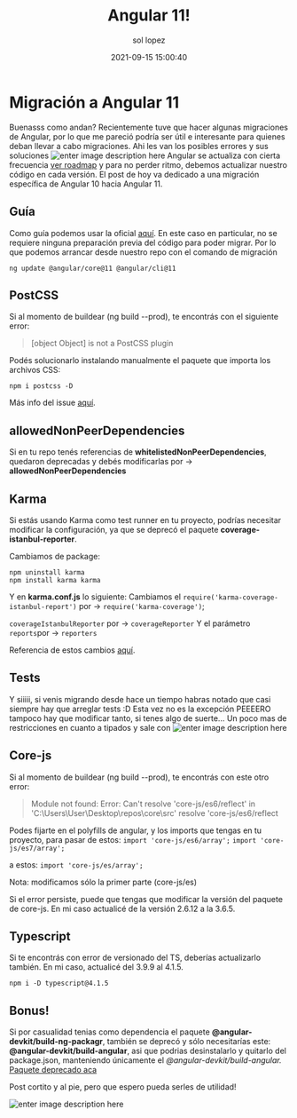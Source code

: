 ﻿---
date: 2021-09-15 15:00:40
layout: post
title: Angular 11!
description: Migración a Angular 11!
image: 'assets/img/angular11.png'
category: CODE
tags:
  - coding
  - migration
  - humor
author: sol lopez
---
# Migración a Angular 11
Buenasss como andan? Recientemente tuve que hacer algunas migraciones de Angular, por lo que me pareció podría ser útil e interesante para quienes deban llevar a cabo migraciones.
Ahi les van los posibles errores y sus soluciones 
![enter image description here](https://www.memecreator.org/static/images/memes/5203791.jpg)
Angular se actualiza con cierta frecuencia [ver roadmap](https://angular.io/guide/roadmap) y para no perder ritmo, debemos actualizar nuestro código en cada versión.
El post de hoy va dedicado a una migración específica de Angular 10 hacia Angular 11.
## Guía
Como guía podemos usar la oficial [aquí](https://update.angular.io/?l=3&v=10.2-11.0).
En este caso en particular, no se requiere ninguna preparación previa del código para poder migrar. Por lo que podemos arrancar desde nuestro repo con el comando de migración

    ng update @angular/core@11 @angular/cli@11
    
## PostCSS
Si al momento de buildear (ng build --prod), te encontrás con el siguiente error:

> [object Object] is not a PostCSS plugin

Podés solucionarlo instalando manualmente el paquete que importa los archivos CSS:

    npm i postcss -D

Más info del issue [aquí](https://github.com/postcss/autoprefixer/issues/1358).

## allowedNonPeerDependencies

Si en tu repo tenés referencias de **whitelistedNonPeerDependencies**, quedaron deprecadas y debés modificarlas por -> **allowedNonPeerDependencies**

## Karma
Si estás usando Karma como test runner en tu proyecto, podrías necesitar modificar la configuración, ya que se deprecó el paquete **coverage-istanbul-reporter**.

 Cambiamos de package:

    npm uninstall karma
    npm install karma karma
Y en **karma.conf.js** lo siguiente:
Cambiamos el 
`require('karma-coverage-istanbul-report')` por -> 
`require('karma-coverage')`;

`coverageIstanbulReporter` por -> `coverageReporter`
Y el parámetro `reports`por -> `reporters`

Referencia de estos cambios [aquí](https://mrjean.be/posts/update-karma-coverage-reporting-for-use-in-angular-11/).

## Tests
Y siiiii, si venis migrando desde hace un tiempo habras notado que casi siempre hay que arreglar tests :D
Esta vez no es la excepción PEEEERO tampoco hay que modificar tanto, si tenes algo de suerte... Un poco mas de restricciones en cuanto a tipados y sale con
![enter image description here](https://cdn.recetas360.com/wp-content/uploads/2019/07/como-hacer-papas-fritas-de-mcdonals.jpg)


## Core-js

Si al momento de buildear (ng build --prod), te encontrás con este otro error:

> Module not found: Error: Can't resolve 'core-js/es6/reflect' in
> 'C:\Users\User\Desktop\repos\core\src'   resolve 'core-js/es6/reflect

Podes fijarte en el polyfills de angular, y los imports que tengas en tu proyecto, para pasar de estos:
`import 'core-js/es6/array';` 
`import 'core-js/es7/array';`

a estos:
`import 'core-js/es/array';`

Nota: modificamos sólo la primer parte (core-js/es)

Si el error persiste, puede que tengas que modificar la versión del paquete de core-js. En mi caso actualicé de la versión 2.6.12 a la 3.6.5.

## Typescript
Si te encontrás con error de versionado del TS, deberías actualizarlo también. En mi caso, actualicé del 3.9.9 al 4.1.5.

    npm i -D typescript@4.1.5

## Bonus!

Si por casualidad tenias como dependencia el paquete **@angular-devkit/build-ng-packagr**, también se deprecó y sólo necesitarías este: **@angular-devkit/build-angular**, asi que podrias desinstalarlo y quitarlo del package.json, manteniendo únicamente el *@angular-devkit/build-angular.*
[Paquete deprecado aca](https://www.npmjs.com/package/@angular-devkit/build-ng-packagr)

Post cortito y al pie, pero que espero pueda serles de utilidad!

![enter image description here](https://pics.me.me/thumb_adios-memecrunch-com-adi%C3%B3s-51915832.png)
